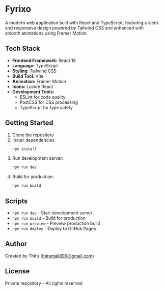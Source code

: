 # Fyrixo

A modern web application built with React and TypeScript, featuring a sleek and responsive design powered by Tailwind CSS and enhanced with smooth animations using Framer Motion.

## Tech Stack

- **Frontend Framework:** React 18
- **Language:** TypeScript
- **Styling:** Tailwind CSS
- **Build Tool:** Vite
- **Animation:** Framer Motion
- **Icons:** Lucide React
- **Development Tools:**
  - ESLint for code quality
  - PostCSS for CSS processing
  - TypeScript for type safety

## Getting Started

1. Clone the repository
2. Install dependencies:
   ```bash
   npm install
   ```
3. Run development server:
   ```bash
   npm run dev
   ```
4. Build for production:
   ```bash
   npm run build
   ```

## Scripts

- `npm run dev` - Start development server
- `npm run build` - Build for production
- `npm run preview` - Preview production build
- `npm run deploy` - Deploy to GitHub Pages

## Author

Created by Thiru (thirumali899@gmail.com)

## License

Private repository - All rights reserved